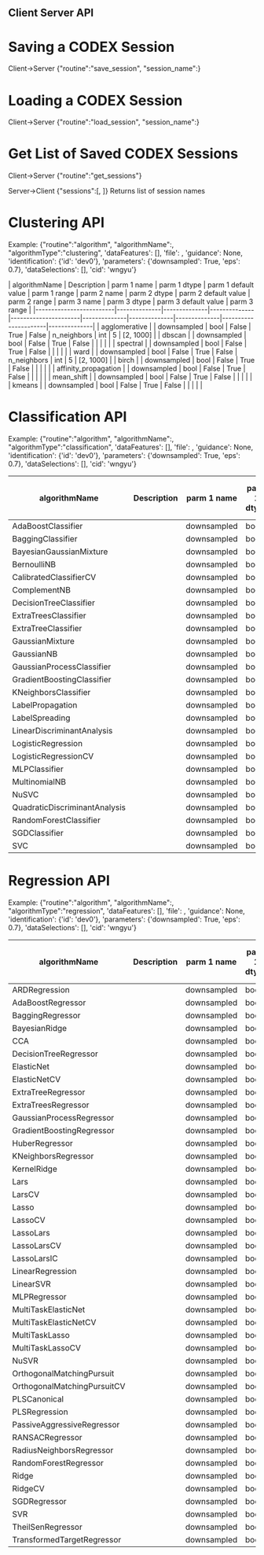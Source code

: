 


## Client Server API

# Saving a CODEX Session
Client->Server
{"routine":"save_session", "session_name":<session name>}

# Loading a CODEX Session
Client->Server
{"routine":"load_session", "session_name":<session name>}

# Get List of Saved CODEX Sessions
Client->Server
{"routine":"get_sessions"}

Server->Client
{"sessions":[<session name1>, <session name2>]}
	Returns list of session names




# Clustering API

Example:
{"routine":"algorithm", "algorithmName":<name string>, "algorithmType":"clustering", 'dataFeatures': [<list of feature strings>], 'file': <file name>, 'guidance': None, 'identification': {'id': 'dev0'}, 'parameters': {'downsampled': True, 'eps': 0.7}, 'dataSelections': [], 'cid': 'wngyu'}


|     algorithmName       | Description  | parm 1 name  | parm 1 dtype | parm 1 default value | parm 1 range | parm 2 name  | parm 2 dtype | parm 2 default value | parm 2 range | parm 3 name  | parm 3 dtype | parm 3 default value | parm 3 range |
|-------------------------|--------------|--------------|--------------|----------------------|--------------|--------------|--------------|----------------------|--------------|
|  agglomerative          |              | downsampled  |      bool    |         False        | True | False |  n_neighbors |     int      |          5           |   [2, 1000]  |
|  dbscan                 |              | downsampled  |      bool    |         False        | True | False |              |              |                      |              |
|  spectral               |              | downsampled  |      bool    |         False        | True | False |              |              |                      |              |
|  ward                   |              | downsampled  |      bool    |         False        | True | False |  n_neighbors |     int      |          5           |   [2, 1000]  |
|  birch                  |              | downsampled  |      bool    |         False        | True | False |              |              |                      |              |
|  affinity_propagation   |              | downsampled  |      bool    |         False        | True | False |              |              |                      |              |
|  mean_shift             |              | downsampled  |      bool    |         False        | True | False |              |              |                      |              |
|  kmeans                 |              | downsampled  |      bool    |         False        | True | False |              |              |                      |              |


# Classification API

Example:
{"routine":"algorithm", "algorithmName":<name string>, "algorithmType":"classification", 'dataFeatures': [<list of feature strings>], 'file': <file name>, 'guidance': None, 'identification': {'id': 'dev0'}, 'parameters': {'downsampled': True, 'eps': 0.7}, 'dataSelections': [], 'cid': 'wngyu'}


|         algorithmName          | Description  | parm 1 name  | parm 1 dtype | parm 1 default value | parm 1 range |
|--------------------------------|--------------|--------------|--------------|----------------------|--------------|
| AdaBoostClassifier             |              | downsampled  |      bool    |         False        | True | False |
| BaggingClassifier              |              | downsampled  |      bool    |         False        | True | False |
| BayesianGaussianMixture        |              | downsampled  |      bool    |         False        | True | False |
| BernoulliNB                    |              | downsampled  |      bool    |         False        | True | False |
| CalibratedClassifierCV         |              | downsampled  |      bool    |         False        | True | False |
| ComplementNB                   |              | downsampled  |      bool    |         False        | True | False |
| DecisionTreeClassifier         |              | downsampled  |      bool    |         False        | True | False |
| ExtraTreesClassifier           |              | downsampled  |      bool    |         False        | True | False |
| ExtraTreeClassifier            |              | downsampled  |      bool    |         False        | True | False |
| GaussianMixture                |              | downsampled  |      bool    |         False        | True | False |
| GaussianNB                     |              | downsampled  |      bool    |         False        | True | False |
| GaussianProcessClassifier      |              | downsampled  |      bool    |         False        | True | False |
| GradientBoostingClassifier     |              | downsampled  |      bool    |         False        | True | False |
| KNeighborsClassifier           |              | downsampled  |      bool    |         False        | True | False |
| LabelPropagation               |              | downsampled  |      bool    |         False        | True | False |
| LabelSpreading                 |              | downsampled  |      bool    |         False        | True | False |
| LinearDiscriminantAnalysis     |              | downsampled  |      bool    |         False        | True | False |
| LogisticRegression             |              | downsampled  |      bool    |         False        | True | False |
| LogisticRegressionCV           |              | downsampled  |      bool    |         False        | True | False |
| MLPClassifier                  |              | downsampled  |      bool    |         False        | True | False |
| MultinomialNB                  |              | downsampled  |      bool    |         False        | True | False |
| NuSVC                          |              | downsampled  |      bool    |         False        | True | False |
| QuadraticDiscriminantAnalysis  |              | downsampled  |      bool    |         False        | True | False |
| RandomForestClassifier         |              | downsampled  |      bool    |         False        | True | False |
| SGDClassifier                  |              | downsampled  |      bool    |         False        | True | False |
| SVC                            |              | downsampled  |      bool    |         False        | True | False |


# Regression API

Example:
{"routine":"algorithm", "algorithmName":<name string>, "algorithmType":"regression", 'dataFeatures': [<list of feature strings>], 'file': <file name>, 'guidance': None, 'identification': {'id': 'dev0'}, 'parameters': {'downsampled': True, 'eps': 0.7}, 'dataSelections': [], 'cid': 'wngyu'}

|           algorithmName        | Description  | parm 1 name  | parm 1 dtype | parm 1 default value | parm 1 range |
|--------------------------------|--------------|--------------|--------------|----------------------|--------------|
| ARDRegression                  |              | downsampled  |      bool    |         False        | True | False |
| AdaBoostRegressor              |              | downsampled  |      bool    |         False        | True | False |
| BaggingRegressor               |              | downsampled  |      bool    |         False        | True | False |
| BayesianRidge                  |              | downsampled  |      bool    |         False        | True | False |
| CCA                            |              | downsampled  |      bool    |         False        | True | False |
| DecisionTreeRegressor          |              | downsampled  |      bool    |         False        | True | False |
| ElasticNet                     |              | downsampled  |      bool    |         False        | True | False |
| ElasticNetCV                   |              | downsampled  |      bool    |         False        | True | False |
| ExtraTreeRegressor             |              | downsampled  |      bool    |         False        | True | False |
| ExtraTreesRegressor            |              | downsampled  |      bool    |         False        | True | False |
| GaussianProcessRegressor       |              | downsampled  |      bool    |         False        | True | False |
| GradientBoostingRegressor      |              | downsampled  |      bool    |         False        | True | False |
| HuberRegressor                 |              | downsampled  |      bool    |         False        | True | False |
| KNeighborsRegressor            |              | downsampled  |      bool    |         False        | True | False |
| KernelRidge                    |              | downsampled  |      bool    |         False        | True | False |
| Lars                           |              | downsampled  |      bool    |         False        | True | False |
| LarsCV                         |              | downsampled  |      bool    |         False        | True | False |
| Lasso                          |              | downsampled  |      bool    |         False        | True | False |
| LassoCV                        |              | downsampled  |      bool    |         False        | True | False |
| LassoLars                      |              | downsampled  |      bool    |         False        | True | False |
| LassoLarsCV                    |              | downsampled  |      bool    |         False        | True | False |
| LassoLarsIC                    |              | downsampled  |      bool    |         False        | True | False |
| LinearRegression               |              | downsampled  |      bool    |         False        | True | False |
| LinearSVR                      |              | downsampled  |      bool    |         False        | True | False |
| MLPRegressor                   |              | downsampled  |      bool    |         False        | True | False |
| MultiTaskElasticNet            |              | downsampled  |      bool    |         False        | True | False |
| MultiTaskElasticNetCV          |              | downsampled  |      bool    |         False        | True | False |
| MultiTaskLasso                 |              | downsampled  |      bool    |         False        | True | False |
| MultiTaskLassoCV               |              | downsampled  |      bool    |         False        | True | False |
| NuSVR                          |              | downsampled  |      bool    |         False        | True | False |
| OrthogonalMatchingPursuit      |              | downsampled  |      bool    |         False        | True | False |
| OrthogonalMatchingPursuitCV    |              | downsampled  |      bool    |         False        | True | False |
| PLSCanonical                   |              | downsampled  |      bool    |         False        | True | False |
| PLSRegression                  |              | downsampled  |      bool    |         False        | True | False |
| PassiveAggressiveRegressor     |              | downsampled  |      bool    |         False        | True | False |
| RANSACRegressor                |              | downsampled  |      bool    |         False        | True | False |
| RadiusNeighborsRegressor       |              | downsampled  |      bool    |         False        | True | False |
| RandomForestRegressor          |              | downsampled  |      bool    |         False        | True | False |
| Ridge                          |              | downsampled  |      bool    |         False        | True | False |
| RidgeCV                        |              | downsampled  |      bool    |         False        | True | False |
| SGDRegressor                   |              | downsampled  |      bool    |         False        | True | False |
| SVR                            |              | downsampled  |      bool    |         False        | True | False |
| TheilSenRegressor              |              | downsampled  |      bool    |         False        | True | False |
| TransformedTargetRegressor     |              | downsampled  |      bool    |         False        | True | False |





